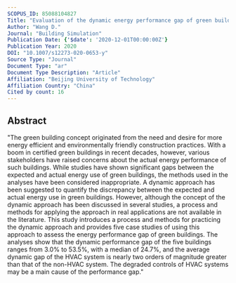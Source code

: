 ```yaml
---
SCOPUS_ID: 85088104827
Title: "Evaluation of the dynamic energy performance gap of green buildings: Case studies in China"
Author: "Wang D."
Journal: "Building Simulation"
Publication Date: {'$date': '2020-12-01T00:00:00Z'}
Publication Year: 2020
DOI: "10.1007/s12273-020-0653-y"
Source Type: "Journal"
Document Type: "ar"
Document Type Description: "Article"
Affiliation: "Beijing University of Technology"
Affiliation Country: "China"
Cited by count: 16
---
```


## Abstract
"The green building concept originated from the need and desire for more energy efficient and environmentally friendly construction practices. With a boom in certified green buildings in recent decades, however, various stakeholders have raised concerns about the actual energy performance of such buildings. While studies have shown significant gaps between the expected and actual energy use of green buildings, the methods used in the analyses have been considered inappropriate. A dynamic approach has been suggested to quantify the discrepancy between the expected and actual energy use in green buildings. However, although the concept of the dynamic approach has been discussed in several studies, a process and methods for applying the approach in real applications are not available in the literature. This study introduces a process and methods for practicing the dynamic approach and provides five case studies of using this approach to assess the energy performance gap of green buildings. The analyses show that the dynamic performance gap of the five buildings ranges from 3.0% to 53.5%, with a median of 24.7%, and the average dynamic gap of the HVAC system is nearly two orders of magnitude greater than that of the non-HVAC system. The degraded controls of HVAC systems may be a main cause of the performance gap."
